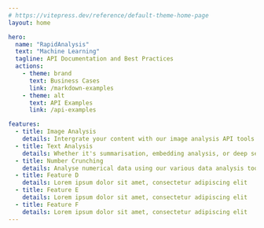 ```yaml
---
# https://vitepress.dev/reference/default-theme-home-page
layout: home

hero:
  name: "RapidAnalysis"
  text: "Machine Learning"
  tagline: API Documentation and Best Practices
  actions:
    - theme: brand
      text: Business Cases
      link: /markdown-examples
    - theme: alt
      text: API Examples
      link: /api-examples

features:
  - title: Image Analysis
    details: Intergrate your content with our image analysis API tools. New algorithms and methods introduced regularly.
  - title: Text Analysis
    details: Whether it's summarisation, embedding analysis, or deep search, we have what works for your text content analysis needs.
  - title: Number Crunching
    details: Analyse numerical data using our various data analysis tools. Examples and use cases will help you find the best fit for your data.
  - title: Feature D
    details: Lorem ipsum dolor sit amet, consectetur adipiscing elit
  - title: Feature E
    details: Lorem ipsum dolor sit amet, consectetur adipiscing elit
  - title: Feature F
    details: Lorem ipsum dolor sit amet, consectetur adipiscing elit
---
```


